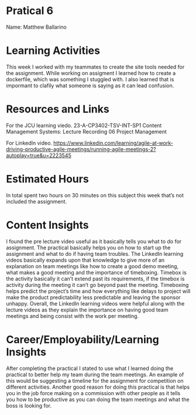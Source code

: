 # Pratical 6
Name: Matthew Ballarino

# Learning Activities
This week I worked with my teammates to create the site tools needed for the assignment. While working on assigment I learned how to create a dockerfile, which was something I stuggled with. I also learned that is impormant to clafily what someone is saying as it can lead confusion.  

# Resources and Links
For the JCU learning viedo.
23-A-CP3402-TSV-INT-SP1 Content Management Systems: Lecture Recording 06 Project Management 

For LinkedIn video. 
https://www.linkedin.com/learning/agile-at-work-driving-productive-agile-meetings/running-agile-meetings-2?autoplay=true&u=2223545

# Estimated Hours
In total spent two hours on 30 minutes on this subject this week that’s not included the assignment. 

# Content Insights
I found the pre lecture video useful as it basically tells you what to do for assignment. The practical basically helps you on how to start up the assignment and what to do if having team troubles. The LinkedIn learning videos basically expands upon that knowledge to give more of an explanation on team meetings like how to create a good demo meeting, what makes a good meeting and the importance of timeboxing. Timebox is the activity basically it can’t extend past its requirements, if the timebox is activity during the meeting it can’t go beyond past the meeting. Timeboxing helps predict the project’s time and how everything like delays to project will make the product predictability less predictable and leaving the sponsor unhappy. Overall, the LinkedIn learning videos were helpful along with the lecture videos as they explain the importance on having good team meetings and being consist with the work per meeting.  

# Career/Employability/Learning Insights

After completing the practical I stated to use what I learned doing the practical to better help my team during the team meetings. An example of this would be suggesting a timeline for the assignment for competition on different activities. Another good reason for doing this practical is that helps you in the job force making on a commission with other people as it tells you how to be productive as you can doing the team meetings and what the boss is looking for.    

